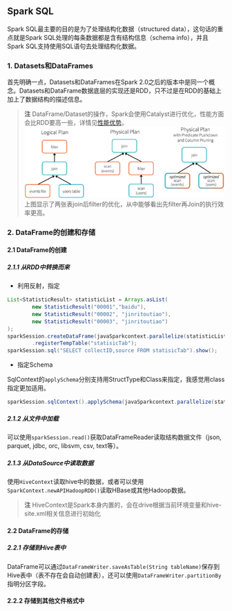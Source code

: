 ## Spark SQL

Spark SQL最主要的目的是为了处理结构化数据（structured data），这句话的重点就是Spark SQL处理的每条数据都是含有结构信息（schema info），并且Spark SQL支持使用SQL语句去处理结构化数据。

### 1. Datasets和DataFrames
首先明确一点，Datasets和DataFrames在Spark 2.0之后的版本中是同一个概念。Datasets和DataFrame数据底层的实现还是RDD，只不过是在RDD的基础上加上了数据结构的描述信息。

> **注** DataFrame/Dataset的操作，Spark会使用Catalyst进行优化，性能方面会比RDD要高一些，详情见[性能优势](https://databricks.com/blog/2016/07/14/a-tale-of-three-apache-spark-apis-rdds-dataframes-and-datasets.html)。
![](/assets/filter-down.png)
上图显示了两张表join后filter的优化，从中能够看出先filter再Join的执行效率更高。

### 2. DataFrame的创建和存储
#### 2.1 DataFrame的创建
##### 2.1.1 从RDD中转换而来
* 利用反射，指定

``` java
List<StatisticResult> statisticList = Arrays.asList(
        new StatisticResult("00001","baidu"),
        new StatisticResult("00002", "jinritoutiao"),
        new StatisticResult("00003", "jinritoutiao")
);
sparkSession.createDataFrame(javaSparkcontext.parallelize(statisticList), StatisticResult.class)
        .registerTempTable("statisicTab");
sparkSession.sql("SELECT collectID,source FROM statisicTab").show();
```

* 指定Schema

SqlContext的```applySchema```分别支持用StructType和Class来指定，我感觉用class指定更加适用。

```java
sparkSession.sqlContext().applySchema(javaSparkcontext.parallelize(statisticList),StatisticResult.class);
```

##### 2.1.2 从文件中加载
可以使用```sparkSession.read()```获取DataFrameReader读取结构数据文件（json, parquet, jdbc, orc, libsvm, csv, text等）。

##### 2.1.3 从DataSource中读取数据
使用```HiveContext```读取hive中的数据，或者可以使用```SparkContext.newAPIHadoopRDD()```读取HBase或其他Hadoop数据。

> **注** HiveContext是Spark本身内置的，会在drive根据当前环境变量和hive-site.xml相关信息进行初始化

#### 2.2 DataFrame的存储
##### 2.2.1 存储到Hive表中
DataFrame可以通过```DataFrameWriter.saveAsTable(String tableName)```保存到Hive表中（表不存在会自动创建表），还可以使用```DataFrameWriter.partitionBy```指明分区字段。

#### 2.2.2 存储到其他文件格式中
